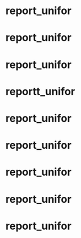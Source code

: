 # report_unifor
# report_unifor
# report_unifor
# reportt_unifor
# report_unifor
# report_unifor
# report_unifor
# report_unifor
# report_unifor
